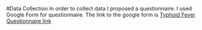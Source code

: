 #Data Collection
In order to collect data I proposed a questionnaire. I used Google Form for questionnaire. The link to the google form is [Typhoid Fever Questionnaire link](https://docs.google.com/forms/d/e/1FAIpQLScmF-3vA8VgPv9ZSJ-Fxtmizs9vFKT7pVqaYZpG3v7yr19dJw/viewform?usp=pp_url)
